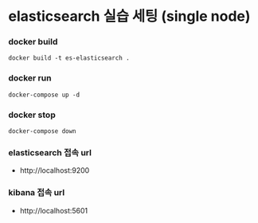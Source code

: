 # elasticsearch 실습 세팅 (single node)

### docker build
```shell
docker build -t es-elasticsearch . 
```

### docker run
```shell
docker-compose up -d
```

### docker stop
```shell
docker-compose down
```

### elasticsearch 접속 url
* http://localhost:9200

### kibana 접속 url
* http://localhost:5601